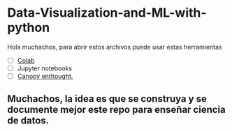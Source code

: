 # Data-Visualization-and-ML-with-python
Hola muchachos, para abrir estos archivos puede usar estas herramientas

- [ ] [Colab](https://colab.research.google.com/notebooks/welcome.ipynb#recent=true)
- [ ] Jupyter notebooks 
- [ ] [Canopy enthought.](https://www.enthought.com/product/canopy/")

## Muchachos, la idea es que se construya y se documente mejor este repo para enseñar ciencia de datos. 
